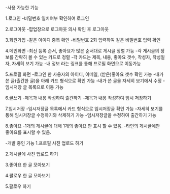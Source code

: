 -사용 가능한 기능

1.로그인
-비밀번호 일치여부 확인하여 로그인

2.로그아웃
-팝업창으로 로그아웃 의사 확인 후 로그아웃

3.회원가입
-같은 아이디 중복 확인
-비밀번호 2회 입력하여 같은 비밀번호 입력 확인

4.메인화면
-최신 등록 순서, 좋아요가 많은 순서대로 게시글 정렬 가능
-각 게시글의 정보를 간략히 볼 수 있는 카드로 정렬
-각 카드는 제목, 내용, 좋아요 갯수, 작성자, 작성일자, 자세히 보기 가능
-내 정보 라는 링크를 통해 프로필 화면으로 이동가능

5.프로필 화면
-로그인 한 사용자의 아이디, 이메일, (받은)좋아요 갯수 확인 가능
-내가 쓴 글(출간한 글)을 아래 카드 형식으로 확인 가능
-내가 쓴 글을 자세히 보기에서 수정
-임시저장 글 목록으로 이동 가능

6.글쓰기
-제목과 내용 작성하여 출간하기
-제목과 내용 작성하여 임시 저장하기

7.임시저장
-임시저장글 목록에서 카드 형식으로 임시저장글 확인 가능
-자세히 보기를 통해 임시저장글 수정하기와 삭제하기 가능
-임시저장글을 수정하여 출간하기 가능

8.좋아요
-1개의 게시글에 대해 1개의 좋아요 만 표시 할 수 있음.
-타인의 게시글에만 좋아요를 표시할 수 있음.



-개발 중인 기능
1.프로필 사진 업로드 하기

2.게시글에 사진 업로드 하기

3.좋아요 한 글 모아보기

4.팔로우 한 글 모아보기

5.팔로우 하기

